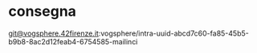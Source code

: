 # consegna



git@vogsphere.42firenze.it:vogsphere/intra-uuid-abcd7c60-fa85-45b5-b9b8-8ac2d12feab4-6754585-mailinci
